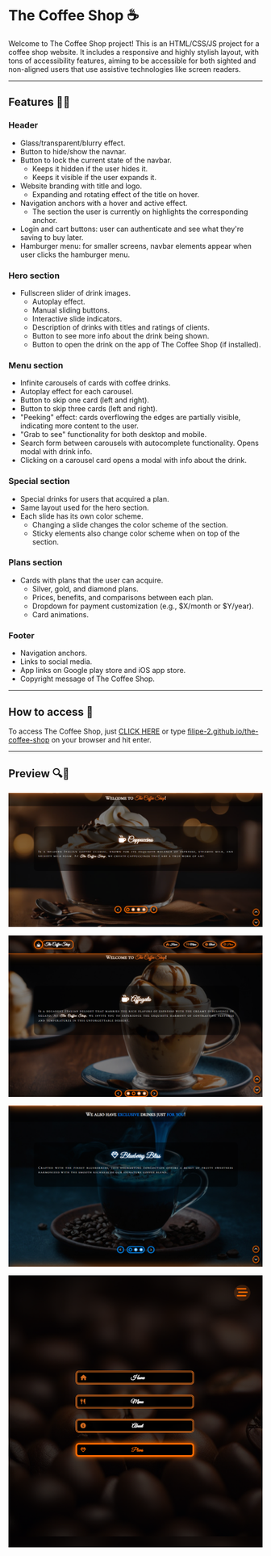 # The Coffee Shop ☕

Welcome to The Coffee Shop project! This is an HTML/CSS/JS project for a coffee shop website. It includes a responsive and highly stylish layout, with tons of accessibility features, aiming to be accessible for both sighted and non-aligned users that use assistive technologies like screen readers.
<hr>

## Features 🦿🦾

### Header

- Glass/transparent/blurry effect.
- Button to hide/show the navnar.
- Button to lock the current state of the navbar.
  - Keeps it hidden if the user hides it.
  - Keeps it visible if the user expands it.
- Website branding with title and logo.
  - Expanding and rotating effect of the title on hover.
- Navigation anchors with a hover and active effect.
  - The section the user is currently on highlights the corresponding anchor.
- Login and cart buttons: user can authenticate and see what they're saving to buy later.
- Hamburger menu: for smaller screens, navbar elements appear when user clicks the hamburger menu.

### Hero section

- Fullscreen slider of drink images.
  - Autoplay effect.
  - Manual sliding buttons.
  - Interactive slide indicators.
  - Description of drinks with titles and ratings of clients.
  - Button to see more info about the drink being shown.
  - Button to open the drink on the app of The Coffee Shop (if installed).

### Menu section

- Infinite carousels of cards with coffee drinks.
- Autoplay effect for each carousel.
- Button to skip one card (left and right).
- Button to skip three cards (left and right).
- "Peeking" effect: cards overflowing the edges are partially visible, indicating more content to the user.
- "Grab to see" functionality for both desktop and mobile.
- Search form between carousels with autocomplete functionality. Opens modal with drink info.
- Clicking on a carousel card opens a modal with info about the drink.

### Special section

- Special drinks for users that acquired a plan.
- Same layout used for the hero section.
- Each slide has its own color scheme.
  - Changing a slide changes the color scheme of the section.
  - Sticky elements also change color scheme when on top of the section.

### Plans section

- Cards with plans that the user can acquire.
  - Silver, gold, and diamond plans.
  - Prices, benefits, and comparisons between each plan.
  - Dropdown for payment customization (e.g., $X/month or $Y/year).
  - Card animations.

### Footer

- Navigation anchors.
- Links to social media.
- App links on Google play store and iOS app store.
- Copyright message of The Coffee Shop.
<hr>

## How to access 🔗

To access The Coffee Shop, just [CLICK HERE](https://filipe-2.github.io/the-coffee-shop/) or type [filipe-2.github.io/the-coffee-shop](https://filipe-2.github.io/the-coffee-shop/) on your browser and hit enter.
<hr>

## Preview 🔍🧐

![Preview 1](assets/imgs/preview.png)

![Preview 2](assets/imgs/preview2.png)

![Preview 3](assets/imgs/preview3.png)

![Preview 4](assets/imgs/preview4.png)
